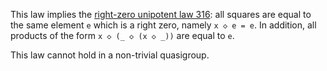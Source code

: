 This law implies the [right-zero unipotent law 316](https://teorth.github.io/equational_theories/implications/?316): all squares are equal to the same element `e` which is a right zero, namely `x ◇ e = e`.  In addition, all products of the form `x ◇ (_ ◇ (x ◇ _))` are equal to `e`.

This law cannot hold in a non-trivial quasigroup.
